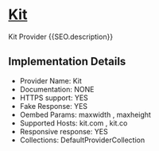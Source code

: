 # [Kit](https://kit.co)

Kit Provider
{{SEO.description}}

## Implementation Details

- Provider
Name: Kit
- Documentation: NONE
- HTTPS support: YES
- Fake Response: YES
- Oembed Params: maxwidth , maxheight
- Supported Hosts: kit.com , kit.co
- Responsive response: YES
- Collections: DefaultProviderCollection


